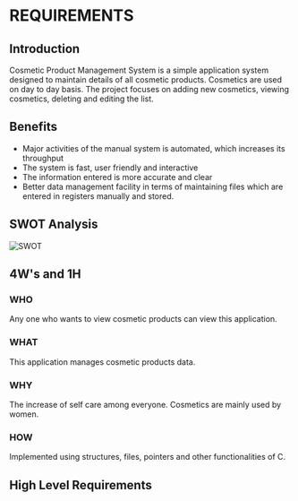 # REQUIREMENTS

## Introduction

Cosmetic Product Management System is a simple application system designed to maintain details of all cosmetic products. Cosmetics are used on day to day basis. The project focuses on adding new cosmetics, viewing cosmetics, deleting and editing the list.

## Benefits

* Major activities of the manual system is automated, which increases its throughput
* The system is fast, user friendly and interactive
* The information entered is more accurate and clear
* Better data management facility in terms of maintaining files which are entered in registers manually and stored.

## SWOT Analysis

![SWOT](https://user-images.githubusercontent.com/89658708/132307369-b8a0c100-6c96-4418-b1c6-181cabbb576b.png)


## 4W's and 1H

### WHO

Any one who wants to view cosmetic products can view this application.

### WHAT

This application manages cosmetic products data.

### WHY

The increase of self care among everyone. Cosmetics are mainly used by women.

### HOW

Implemented using structures, files, pointers and other functionalities of C.

## High Level Requirements
